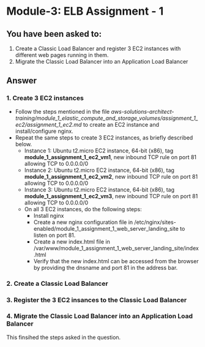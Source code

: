 # Module-3: ELB Assignment - 1

## You have been asked to:
1. Create a Classic Load Balancer and register 3 EC2 instances with different web pages running in them.
2. Migrate the Classic Load Balancer into an Application Load Balancer

## Answer

### 1. Create 3 EC2 instances
* Follow the steps mentioned in the file _aws-solutions-architect-training/module_1_elastic_compute_and_storage_volumes/assignment_1_ec2/assignment_1_ec2.md_ to create an EC2 instance and install/configure nginx.
* Repeat the same steps to create 3 EC2 instances, as briefly described below.
  * Instance 1: Ubuntu t2.micro EC2 instance, 64-bit (x86), tag **module_1_assignment_1_ec2_vm1**, new inbound TCP rule on port 81 allowing TCP to 0.0.0.0/0
  * Instance 2: Ubuntu t2.micro EC2 instance, 64-bit (x86), tag **module_1_assignment_1_ec2_vm2**, new inbound TCP rule on port 81 allowing TCP to 0.0.0.0/0
  * Instance 3: Ubuntu t2.micro EC2 instance, 64-bit (x86), tag **module_1_assignment_1_ec2_vm3**, new inbound TCP rule on port 81 allowing TCP to 0.0.0.0/0
  * On all 3 EC2 instances, do the following steps:
    * Install nginx
    * Create a new nginx configuration file in /etc/nginx/sites-enabled/module_1_assignment_1_web_server_landing_site to listen on port 81.
    * Create a new index.html file in /var/www/module_1_assignment_1_web_server_landing_site/index.html
    * Verify that the new index.html can be accessed from the browser by providing the dnsname and port 81 in the address bar.


### 2. Create a Classic Load Balancer
### 3. Register the 3 EC2 insances to the Classic Load Balancer
### 4. Migrate the Classic Load Balancer into an Application Load Balancer

This finsihed the steps asked in the question.

